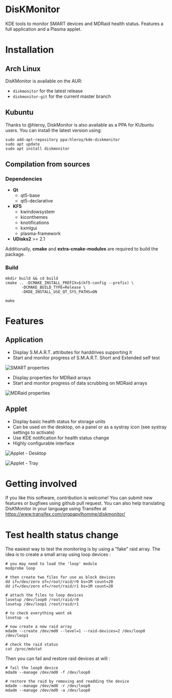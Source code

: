 # DisKMonitor
KDE tools to monitor SMART devices and MDRaid health status. Features a full application and a Plasma applet.

# Installation

## Arch Linux

DisKMonitor is available on the AUR:
* `diskmonitor` for the latest release
* `diskmonitor-git` for the current master branch

## Kubuntu

Thanks to @hleroy, DiskMonitor is also available as a PPA for KUbuntu users. You can install the latest version using:

    sudo add-apt-repository ppa:hleroy/kde-diskmonitor
    sudo apt update
    sudo apt install diskmonitor

## Compilation from sources

### Dependencies
* **Qt**
  * qt5-base
  * qt5-declarative
* **KF5**
  * kwindowsystem
  * kiconthemes
  * knotifications
  * kxmlgui
  * plasma-framework
* **UDisks2** >= 2.1

Additionally, **cmake** and **extra-cmake-modules** are required to build the package. 

### Build
    mkdir build && cd build
    cmake .. -DCMAKE_INSTALL_PREFIX=$(kf5-config --prefix) \
           -DCMAKE_BUILD_TYPE=Release \
           -DKDE_INSTALL_USE_QT_SYS_PATHS=ON

    make

# Features

## Application

- Display S.M.A.R.T. attributes for harddrives supporting it
- Start and monitor progress of S.M.A.R.T. Short and Extended self test 

![SMART properties](https://github.com/papylhomme/diskmonitor/blob/gh-pages/screenshots/screenshot2.png)

- Display properties for MDRaid arrays
- Start and monitor progress of data scrubbing on MDRaid arrays

![MDRaid properties](https://github.com/papylhomme/diskmonitor/blob/gh-pages/screenshots/screenshot1.png)

## Applet

- Display basic health status for storage units
- Can be used on the desktop, on a panel or as a systray icon (see systray settings to activate)
- Use KDE notification for health status change
- Highly configurable interface

![Applet - Desktop](https://github.com/papylhomme/diskmonitor/blob/gh-pages/screenshots/applet1.png)

![Applet - Tray](https://github.com/papylhomme/diskmonitor/blob/gh-pages/screenshots/applet2.png)

# Getting involved

If you like this software, contribution is welcome! You can submit new features or bugfixes using github pull request. You can also help translating DisKMonitor in your language using Transifex at https://www.transifex.com/orgpapylhomme/diskmonitor/

# Test health status change

The easiest way to test the monitoring is by using a "fake" raid array. The idea is to create a small array
using loop devices :

```
# you may need to load the 'loop' module
modprobe loop

# then create two files for use as block devices
dd if=/dev/zero of=/root/raid/r0 bs=1M count=20
dd if=/dev/zero of=/root/raid/r1 bs=1M count=20

# attach the files to loop devices
losetup /dev/loop0 /root/raid/r0
losetup /dev/loop1 /root/raid/r1

# to check everything went ok
losetup -a

# now create a new raid array
mdadm --create /dev/md0 --level=1 --raid-devices=2 /dev/loop0 /dev/loop1

# check the raid status
cat /proc/mdstat
```

Then you can fail and restore raid devices at will :
```
# fail the loop0 device
mdadm --manage /dev/md0 -f /dev/loop0

# restore the raid by removing and readding the device
mdadm --manage /dev/md0 -r /dev/loop0
mdadm --manage /dev/md0 -a /dev/loop0
```
